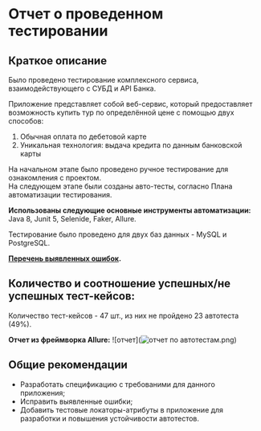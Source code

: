 # Отчет о проведенном тестировании

## Краткое описание
Было проведено тестирование комплексного сервиса, взаимодействующего с СУБД и API Банка.

Приложение представляет собой веб-сервис, который предоставляет возможность купить тур по определённой цене с помощью двух способов:
1. Обычная оплата по дебетовой карте
2. Уникальная технология: выдача кредита по данным банковской карты

На начальном этапе было проведено ручное тестирование для ознакомления с проектом.  
На следующем этапе были созданы авто-тесты, согласно Плана автоматизации тестирования.

**Использованы следующие основные инструменты автоматизации:** Java 8, Junit 5, Selenide, Faker, Allure.

Тестирование было проведено для двух баз данных - MySQL и PostgreSQL.

**[Перечень выявленных ошибок](https://github.com/Alisa68/QA-Diploma/issues).**

## Количество и соотношение успешных/не успешных тест-кейсов:
Количество тест-кейсов - 47 шт., из них не пройдено 23 автотеста (49%).

**Отчет из фреймворка Allure:**
![отчет](![отчет по автотестам.png](..%2F..%2F..%2F..%2FDocuments%2F%21_%D3%F7%E5%E1%E0_%CD%E5%F2%EE%EB%EE%E3%E8%FF%2F5.%20%C4%E8%EF%EB%EE%EC%2F%EE%F2%F7%E5%F2%20%EF%EE%20%E0%E2%F2%EE%F2%E5%F1%F2%E0%EC.png))

## Общие рекомендации
- Разработать спецификацию с требованими для данного приложения;
- Исправить выявленные ошибки;
- Добавить тестовые локаторы-атрибуты в приложение для разработки и повышения устойчивости автотестов.